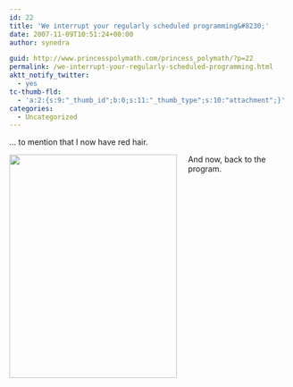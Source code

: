 ```yaml
---
id: 22
title: 'We interrupt your regularly scheduled programming&#8230;'
date: 2007-11-09T10:51:24+00:00
author: synedra

guid: http://www.princesspolymath.com/princess_polymath/?p=22
permalink: /we-interrupt-your-regularly-scheduled-programming.html
aktt_notify_twitter:
  - yes
tc-thumb-fld:
  - 'a:2:{s:9:"_thumb_id";b:0;s:11:"_thumb_type";s:10:"attachment";}'
categories:
  - Uncategorized
---
```

&#8230; to mention that I now have red hair.
  
<span class="mt-enclosure mt-enclosure-image"><img alt="" src="http://www.perlgoddess.com/perlgoddess/redhair.jpg/IMG_0125.JPG" width="300" height="400" class="mt-image-left" style="float: left; margin: 0 20px 20px 0;" /></span>
  
And now, back to the program.
